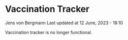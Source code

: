 Vaccination Tracker
================
Jens von Bergmann
Last updated at 12 June, 2023 - 18:10

Vaccination tracker is no longer functional.
